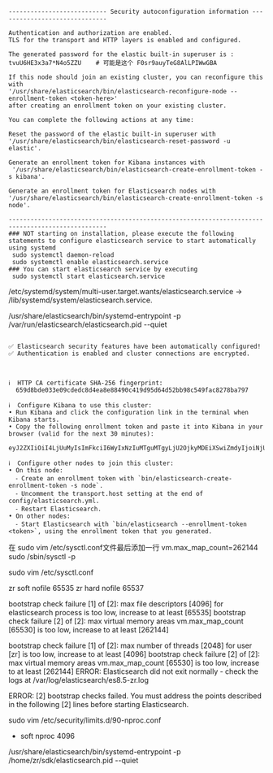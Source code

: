 ```editorconfig
--------------------------- Security autoconfiguration information ------------------------------

Authentication and authorization are enabled.
TLS for the transport and HTTP layers is enabled and configured.

The generated password for the elastic built-in superuser is : tvuU6HE3x3a7*N4o5ZZU    # 可能是这个 F0sr9auyTeG8AlLPIWwGBA

If this node should join an existing cluster, you can reconfigure this with
'/usr/share/elasticsearch/bin/elasticsearch-reconfigure-node --enrollment-token <token-here>'
after creating an enrollment token on your existing cluster.

You can complete the following actions at any time:

Reset the password of the elastic built-in superuser with
'/usr/share/elasticsearch/bin/elasticsearch-reset-password -u elastic'.

Generate an enrollment token for Kibana instances with
 '/usr/share/elasticsearch/bin/elasticsearch-create-enrollment-token -s kibana'.

Generate an enrollment token for Elasticsearch nodes with
'/usr/share/elasticsearch/bin/elasticsearch-create-enrollment-token -s node'.

-------------------------------------------------------------------------------------------------
### NOT starting on installation, please execute the following statements to configure elasticsearch service to start automatically using systemd
 sudo systemctl daemon-reload
 sudo systemctl enable elasticsearch.service
### You can start elasticsearch service by executing
 sudo systemctl start elasticsearch.service

```



/etc/systemd/system/multi-user.target.wants/elasticsearch.service → /lib/systemd/system/elasticsearch.service.

/usr/share/elasticsearch/bin/systemd-entrypoint -p /var/run/elasticsearch/elasticsearch.pid --quiet



```editorconfig

✅ Elasticsearch security features have been automatically configured!
✅ Authentication is enabled and cluster connections are encrypted.



ℹ️  HTTP CA certificate SHA-256 fingerprint:
  659d8bde033e09cdedc8d4ea8e88490c419d95d64d52bb98c549fac8278ba797

ℹ️  Configure Kibana to use this cluster:
• Run Kibana and click the configuration link in the terminal when Kibana starts.
• Copy the following enrollment token and paste it into Kibana in your browser (valid for the next 30 minutes):
  eyJ2ZXIiOiI4LjUuMyIsImFkciI6WyIxNzIuMTguMTgyLjU2OjkyMDEiXSwiZmdyIjoiNjU5ZDhiZGUwMzNlMDljZGVkYzhkNGVhOGU4ODQ5MGM0MTlkOTVkNjRkNTJiYjk4YzU0OWZhYzgyNzhiYTc5NyIsImtleSI6IkN5WTRQb1VCLW5vYVU3REtqM19mOnFObmNNOW9ZUnQtWDBrcUFRd3Q0YUEifQ==

ℹ️  Configure other nodes to join this cluster:
• On this node:
  ⁃ Create an enrollment token with `bin/elasticsearch-create-enrollment-token -s node`.
  ⁃ Uncomment the transport.host setting at the end of config/elasticsearch.yml.
  ⁃ Restart Elasticsearch.
• On other nodes:
  ⁃ Start Elasticsearch with `bin/elasticsearch --enrollment-token <token>`, using the enrollment token that you generated.

```



在 sudo vim /etc/sysctl.conf文件最后添加一行
vm.max_map_count=262144
sudo /sbin/sysctl -p

sudo vim /etc/sysctl.conf

zr soft nofile 65535
zr hard nofile 65537




bootstrap check failure [1] of [2]: max file descriptors [4096] for elasticsearch process is too low, increase to at least [65535]
bootstrap check failure [2] of [2]: max virtual memory areas vm.max_map_count [65530] is too low, increase to at least [262144]





bootstrap check failure [1] of [2]: max number of threads [2048] for user [zr] is too low, increase to at least [4096]
bootstrap check failure [2] of [2]: max virtual memory areas vm.max_map_count [65530] is too low, increase to at least [262144]
ERROR: Elasticsearch did not exit normally - check the logs at /var/log/elasticsearch/es8.5-zr.log

ERROR: [2] bootstrap checks failed. You must address the points described in the following [2] lines before starting Elasticsearch.

sudo vim /etc/security/limits.d/90-nproc.conf

* soft nproc 4096

/usr/share/elasticsearch/bin/systemd-entrypoint -p /home/zr/sdk/elasticsearch.pid --quiet
